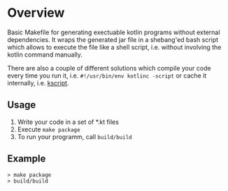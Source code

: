 # Overview

Basic Makefile for generating exectuable kotlin programs without external dependencies. It wraps the generated jar file in a shebang'ed bash script which allows to execute the file like a shell script, i.e. without involving the kotlin command manually.

There are also a couple of different solutions which compile your code every time you run it, i.e. `#!/usr/bin/env kotlinc -script` or cache it internally, i.e. [kscript](https://github.com/holgerbrandl/kscript).

## Usage

1. Write your code in a set of *.kt files
2. Execute `make package`
3. To run your programm, call `build/build`

## Example

    > make package
    > build/build

